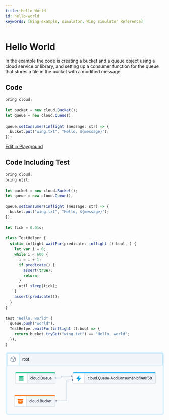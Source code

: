 ```yaml
---
title: Hello World
id: hello-world
keywords: [Wing example, simulator, Wing simulator Reference]
---
```


# Hello World

In the example the code is creating a bucket and a queue object using a cloud service or library, and setting up a consumer function for the queue that stores a file in the bucket with a modified message.


## Code
```ts (wing)
bring cloud;

let bucket = new cloud.Bucket();
let queue = new cloud.Queue();

queue.setConsumer(inflight (message: str) => {
  bucket.put("wing.txt", "Hello, ${message}");
});
```
[Edit in Playground](https://play.winglang.io/?code=YnJpbmcgY2xvdWQ7DQoNCmxldCBidWNrZXQgPSBuZXcgY2xvdWQuQnVja2V0KCk7DQpsZXQgcXVldWUgPSBuZXcgY2xvdWQuUXVldWUoKTsNCg0KcXVldWUuc2V0Q29uc3VtZXIoaW5mbGlnaHQgKG1lc3NhZ2U6IHN0cikgPT4gew0KICBidWNrZXQucHV0KCJ3aW5nLnR4dCIsICJIZWxsbywgJHttZXNzYWdlfSIpOw0KfSk7)

## Code Including Test
```ts (wing)
bring cloud;
bring util;

let bucket = new cloud.Bucket();
let queue = new cloud.Queue();

queue.setConsumer(inflight (message: str) => {
  bucket.put("wing.txt", "Hello, ${message}");
});

let tick = 0.01s;

class TestHelper {
  static inflight waitFor(predicate: inflight ():bool, ) {
    let var i = 0;
    while i < 600 {
      i = i + 1;
      if predicate() {
        assert(true);
        return;
      }
      util.sleep(tick);
    }
    assert(predicate());
  }
}

test "Hello, world" {
  queue.push("world");
  TestHelper.waitFor(inflight ():bool => {
    return bucket.tryGet("wing.txt") == "Hello, world";
  });
}
```

![simulator map view](01.png)
